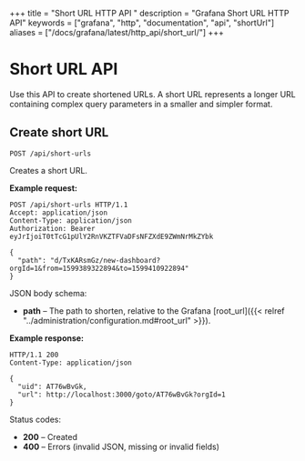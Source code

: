 +++
title = "Short URL HTTP API "
description = "Grafana Short URL HTTP API"
keywords = ["grafana", "http", "documentation", "api", "shortUrl"]
aliases = ["/docs/grafana/latest/http_api/short_url/"]
+++

# Short URL API

Use this API to create shortened URLs. A short URL represents a longer URL containing complex query parameters in a smaller and simpler format.

## Create short URL

`POST /api/short-urls`

Creates a short URL.

**Example request:**

```http
POST /api/short-urls HTTP/1.1
Accept: application/json
Content-Type: application/json
Authorization: Bearer eyJrIjoiT0tTcG1pUlY2RnVKZTFVaDFsNFZXdE9ZWmNrMkZYbk

{
  "path": "d/TxKARsmGz/new-dashboard?orgId=1&from=1599389322894&to=1599410922894"
}
```

JSON body schema:

- **path** – The path to shorten, relative to the Grafana [root_url]({{< relref "../administration/configuration.md#root_url" >}}).

**Example response:**

```http
HTTP/1.1 200
Content-Type: application/json

{
  "uid": AT76wBvGk,
  "url": http://localhost:3000/goto/AT76wBvGk?orgId=1
}

```

Status codes:

- **200** – Created
- **400** – Errors (invalid JSON, missing or invalid fields)
